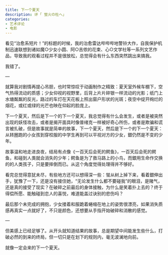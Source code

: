 ```yaml
---
title: 下一个夏天
description: 评「 蛍火の杜へ」
categories: 
- 艺术评论
- 电影
---
```


看见“治愈系短片！”的标题的时候，我的治愈雷达哔哔哔地警铃大作，自我保护机制迅速联想到诸如魔○少女小圆、阿○吉侬的花束、心○文学社等一系列文艺作品，导致我的观看过程并不是很放松，总觉得会有什么东西突然跳出来搞我。

我错了。

—

就算我对剧情再提心吊胆，也时常惊叹于动画制作之精致：夏天室外候车棚下，空气热得流动的质感；少女仰视的视野里，后背上片片碎银一样流动的光影；纸门上水塘粼粼的反光，路过的车灯在天花板上照出窗户形状的光斑；夜空中绽开绚烂的烟花，或红或绿的光芒也映在仰起的脸庞上。

下一个夏天，然后是下一个的下一个夏天，我总觉得有什么会发生，或者是被突然出现的妖怪攻击，或者是揭开面具时像普绪克一样被好奇心所伤，或者是欺骗和谎言被扎破，但是故事就是简单的故事，下一个夏天，然后是下一个的下一个夏天：从转圈跑的小女孩到穿校服的中学生再到可以平视对方的少女，銀仍然是不变的少年。

故事温和地走进良夜，结局有点像《一百天后会死的鳄鱼》，一百天后会死的鳄鱼，和碰到人类就会消失的少年；鳄鱼是为了救马路上的小鸟，而銀用生命作交换的的人类孩子，只是要摔倒而已。从这个角度觉得处理得并不够好。

看完总觉得意犹未尽，有些地方还可以想得深一些：蛍从树上掉下来，看着銀伸出手，犹豫了一下，还是没有接住她，“无论发生什么都不要碰我”的眼泪，是赌气，还是真的接受了现实？在破碎之前最后的身体接触，为什么是笑着扑上去的？终于得偿所愿、能触碰到恋人的喜悦，难道能盖过诀别的悲伤吗？

最后那个未完成的拥抱，少女搂着和服跪着蜷缩在地上的姿势很漂亮，如果消失质感再真实一点就好了，不只是颜色，还想要从手指开始破碎和消散的感觉。        
    
—    
    
但美感上已经足够了。从开头就知道结果的故事，总是期望中间能发生些什么，打破必然的到来的终局，但一切只是在划下的规则内，毫无波澜地向前。

就像一定会来的下一个夏天。
